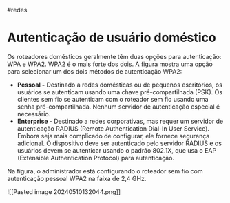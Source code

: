 #redes
# Autenticação de usuário doméstico

Os roteadores domésticos geralmente têm duas opções para autenticação: WPA e WPA2. WPA2 é o mais forte dos dois. A figura mostra uma opção para selecionar um dos dois métodos de autenticação WPA2:

- **Pessoal -** Destinado a redes domésticas ou de pequenos escritórios, os usuários se autenticam usando uma chave pré-compartilhada (PSK). Os clientes sem fio se autenticam com o roteador sem fio usando uma senha pré-compartilhada. Nenhum servidor de autenticação especial é necessário.
- **Enterprise -** Destinado a redes corporativas, mas requer um servidor de autenticação RADIUS (Remote Authentication Dial-In User Service). Embora seja mais complicado de configurar, ele fornece segurança adicional. O dispositivo deve ser autenticado pelo servidor RADIUS e os usuários devem se autenticar usando o padrão 802.1X, que usa o EAP (Extensible Authentication Protocol) para autenticação.

Na figura, o administrador está configurando o roteador sem fio com autenticação pessoal WPA2 na faixa de 2,4 GHz.

![[Pasted image 20240510132044.png]]

























